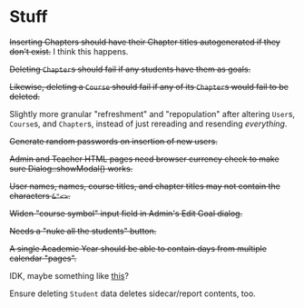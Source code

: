 # Stuff

~~Inserting Chapters should have their Chapter titles autogenerated if
they don't exist.~~ I think this happens.

~~Deleting `Chapter`s should fail if any students have them as goals.~~

~~Likewise, deleting a `Course` should fail if any of its `Chapter`s would
fail to be deleted.~~

Slightly more granular "refreshment" and "repopulation" after altering
`User`s, `Course`s, and `Chapter`s, instead of just rereading and
resending _everything_.

~~Generate random passwords on insertion of new users.~~

~~Admin and Teacher HTML pages need browser currency check to make sure
Dialog::showModal() works.~~

~~User names, names, course titles, and chapter titles may not contain
the characters `&"<>`.~~

~~Widen "course symbol" input field in Admin's Edit Goal dialog.~~

~~Needs a "nuke all the students" button.~~

~~A single Academic Year should be able to contain days from multiple
calendar "pages".~~

IDK, maybe something like [this](https://editorjs.io/)?

Ensure deleting `Student` data deletes sidecar/report contents, too.